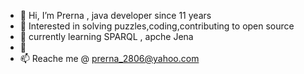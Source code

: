 - 👋 Hi, I’m Prerna , java developer since 11 years
- 👀 Interested in solving puzzles,coding,contributing to open source
- 🌱 currently learning SPARQL , apche Jena
- 💞️ 
- 📫 Reache me @ prerna_2806@yahoo.com

<!---
prerna-2003/prerna-2003 is a ✨ special ✨ repository because its `README.md` (this file) appears on your GitHub profile.
You can click the Preview link to take a look at your changes.
--->
